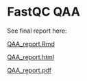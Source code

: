 # FastQC QAA

See final report here:

[QAA_report.Rmd](./QAA_report.Rmd)

[QAA_report.html](./QAA_report.html)

[QAA_report.pdf](./QAA_report.pdf)
